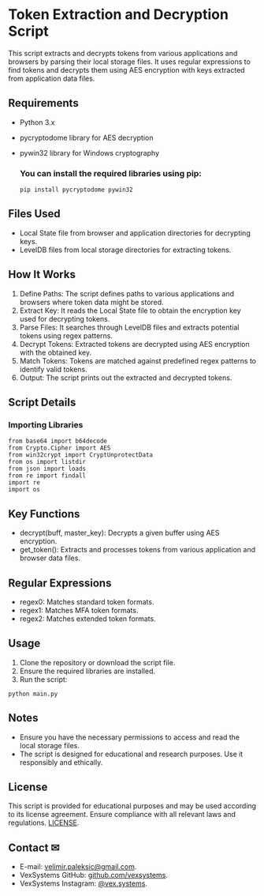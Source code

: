 # Token Extraction and Decryption Script
This script extracts and decrypts tokens from various applications and browsers by parsing their local storage files. It uses regular expressions to find tokens and decrypts them using AES encryption with keys extracted from application data files.

## **Requirements**
- Python 3.x
- pycryptodome library for AES decryption
- pywin32 library for Windows cryptography

    ### You can install the required libraries using pip:
    ```shell
    pip install pycryptodome pywin32
    ```

## **Files Used**
- Local State file from browser and application directories for decrypting keys.
- LevelDB files from local storage directories for extracting tokens.

## **How It Works**
1. Define Paths: The script defines paths to various applications and browsers where token data might be stored.
2. Extract Key: It reads the Local State file to obtain the encryption key used for decrypting tokens.
3. Parse Files: It searches through LevelDB files and extracts potential tokens using regex patterns.
4. Decrypt Tokens: Extracted tokens are decrypted using AES encryption with the obtained key.
5. Match Tokens: Tokens are matched against predefined regex patterns to identify valid tokens.
6. Output: The script prints out the extracted and decrypted tokens.

## **Script Details**
### Importing Libraries
```shell
from base64 import b64decode
from Crypto.Cipher import AES
from win32crypt import CryptUnprotectData
from os import listdir
from json import loads
from re import findall
import re
import os
```

## **Key Functions**
- decrypt(buff, master_key): Decrypts a given buffer using AES encryption.
- get_token(): Extracts and processes tokens from various application and browser data files.

## **Regular Expressions**
- regex0: Matches standard token formats.
- regex1: Matches MFA token formats.
- regex2: Matches extended token formats.

## **Usage**
1. Clone the repository or download the script file.
2. Ensure the required libraries are installed.
3. Run the script:
```shell
python main.py
```

## **Notes**
- Ensure you have the necessary permissions to access and read the local storage files.
- The script is designed for educational and research purposes. Use it responsibly and ethically.

## **License**
This script is provided for educational purposes and may be used according to its license agreement. Ensure compliance with all relevant laws and regulations. [LICENSE](LICENSE).

## **Contact** ✉
- E-mail: [velimir.paleksic@gmail.com](velimir.paleksic@gmail.com).
- VexSystems GitHub: [github.com/vexsystems](https://github.com/vexsystems).
- VexSystems Instagram: [@vex.systems](https://www.instagram.com/vex.systems/).